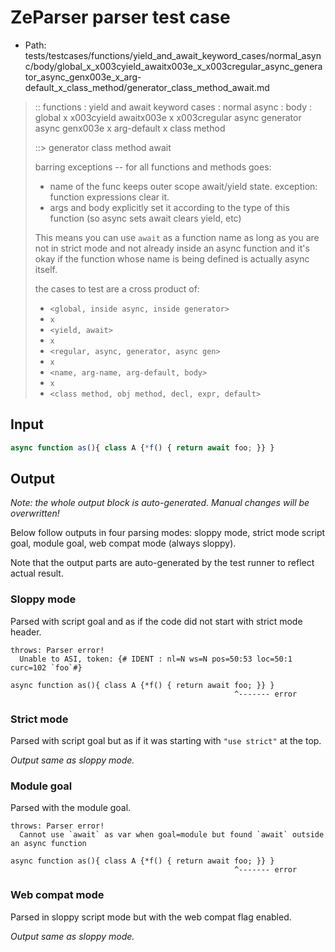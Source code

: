 # ZeParser parser test case

- Path: tests/testcases/functions/yield_and_await_keyword_cases/normal_async/body/global_x_x003cyield_awaitx003e_x_x003cregular_async_generator_async_genx003e_x_arg-default_x_class_method/generator_class_method_await.md

> :: functions : yield and await keyword cases : normal async : body : global x x003cyield awaitx003e x x003cregular async generator async genx003e x arg-default x class method
>
> ::> generator class method await
>
> barring exceptions -- for all functions and methods goes:
>
> - name of the func keeps outer scope await/yield state. exception: function expressions clear it.
> - args and body explicitly set it according to the type of this function (so async sets await clears yield, etc)
>
> This means you can use `await` as a function name as long as you are not in strict mode and not already inside an async function and it's okay if the function whose name is being defined is actually async itself.
>
> the cases to test are a cross product of:
>
> - `<global, inside async, inside generator>` 
> - `x` 
> - `<yield, await>`
> - `x` 
> - `<regular, async, generator, async gen>`
> - `x` 
> - `<name, arg-name, arg-default, body>`
> - `x`
> - `<class method, obj method, decl, expr, default>`

## Input

`````js
async function as(){ class A {*f() { return await foo; }} }
`````

## Output

_Note: the whole output block is auto-generated. Manual changes will be overwritten!_

Below follow outputs in four parsing modes: sloppy mode, strict mode script goal, module goal, web compat mode (always sloppy).

Note that the output parts are auto-generated by the test runner to reflect actual result.

### Sloppy mode

Parsed with script goal and as if the code did not start with strict mode header.

`````
throws: Parser error!
  Unable to ASI, token: {# IDENT : nl=N ws=N pos=50:53 loc=50:1 curc=102 `foo`#}

async function as(){ class A {*f() { return await foo; }} }
                                                  ^------- error
`````

### Strict mode

Parsed with script goal but as if it was starting with `"use strict"` at the top.

_Output same as sloppy mode._

### Module goal

Parsed with the module goal.

`````
throws: Parser error!
  Cannot use `await` as var when goal=module but found `await` outside an async function

async function as(){ class A {*f() { return await foo; }} }
                                                  ^------- error
`````


### Web compat mode

Parsed in sloppy script mode but with the web compat flag enabled.

_Output same as sloppy mode._
